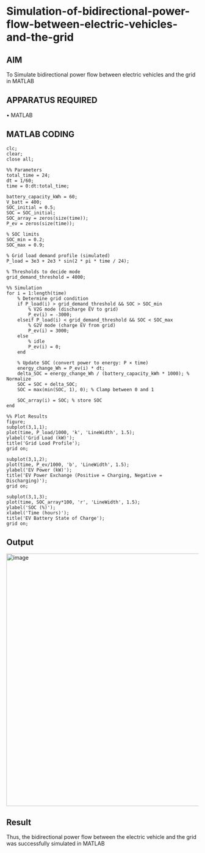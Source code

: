 # Simulation-of-bidirectional-power-flow-between-electric-vehicles-and-the-grid
## AIM
To Simulate bidirectional power flow between electric vehicles and the grid in MATLAB 

## APPARATUS REQUIRED
•	MATLAB

## MATLAB CODING
```
clc;
clear;
close all;

%% Parameters
total_time = 24;
dt = 1/60;
time = 0:dt:total_time;

battery_capacity_kWh = 60;
V_batt = 400;
SOC_initial = 0.5;
SOC = SOC_initial;
SOC_array = zeros(size(time));
P_ev = zeros(size(time));

% SOC limits
SOC_min = 0.2;
SOC_max = 0.9;

% Grid load demand profile (simulated)
P_load = 3e3 + 2e3 * sin(2 * pi * time / 24);

% Thresholds to decide mode
grid_demand_threshold = 4000;

%% Simulation
for i = 1:length(time)
    % Determine grid condition
    if P_load(i) > grid_demand_threshold && SOC > SOC_min
        % V2G mode (discharge EV to grid)
        P_ev(i) = -3000;
    elseif P_load(i) < grid_demand_threshold && SOC < SOC_max
        % G2V mode (charge EV from grid)
        P_ev(i) = 3000;
    else
        % idle
        P_ev(i) = 0;
    end

    % Update SOC (convert power to energy: P × time)
    energy_change_Wh = P_ev(i) * dt;
    delta_SOC = energy_change_Wh / (battery_capacity_kWh * 1000); % Normalize
    SOC = SOC + delta_SOC;
    SOC = max(min(SOC, 1), 0); % Clamp between 0 and 1

    SOC_array(i) = SOC; % store SOC
end

%% Plot Results
figure;
subplot(3,1,1);
plot(time, P_load/1000, 'k', 'LineWidth', 1.5);
ylabel('Grid Load (kW)');
title('Grid Load Profile');
grid on;

subplot(3,1,2);
plot(time, P_ev/1000, 'b', 'LineWidth', 1.5);
ylabel('EV Power (kW)');
title('EV Power Exchange (Positive = Charging, Negative = Discharging)');
grid on;

subplot(3,1,3);
plot(time, SOC_array*100, 'r', 'LineWidth', 1.5);
ylabel('SOC (%)');
xlabel('Time (hours)');
title('EV Battery State of Charge');
grid on;
```
## Output
<img width="1069" height="660" alt="image" src="https://github.com/user-attachments/assets/4813f04c-314f-4494-a2e5-6da0f8adc994" />

## Result
Thus, the bidirectional power flow between the electric vehicle and the grid was successfully simulated in MATLAB
